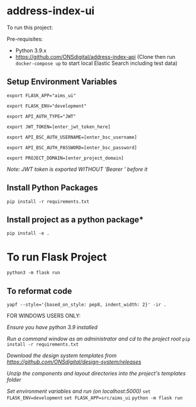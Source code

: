 # address-index-ui

To run this project:

Pre-requisites:
* Python 3.9.x
* https://github.com/ONSdigital/address-index-api
(Clone then run `docker-compose up` to start local Elastic Search including test data)


## Setup Environment Variables

`export FLASK_APP="aims_ui"`

`export FLASK_ENV="development"`

`export API_AUTH_TYPE="JWT"`

`export JWT_TOKEN=[enter_jwt_token_here]`

`export API_BSC_AUTH_USERNAME=[enter_bsc_username]`

`export API_BSC_AUTH_PASSWORD=[enter_bsc_password]`

`export PROJECT_DOMAIN=[enter_project_domain]`

*Note: JWT token is exported WITHOUT 'Bearer ' before it*

## Install Python Packages

`pip install -r requirements.txt`

## Install project as a python package*

`pip install -e .`

# To run Flask Project

`python3 -m flask run`

## To reformat code

`yapf --style='{based_on_style: pep8, indent_width: 2}' -ir .`

FOR WINDOWS USERS ONLY:

*Ensure you have python 3.9 installed*

*Run a command window as an administrator and cd to the project root*
`pip install -r requirements.txt`

*Download the design system templates from https://github.com/ONSdigital/design-system/releases*

*Unzip the components and layout directories into the project's templates folder*

*Set environment variables and run (on localhost:5000)*
`set FLASK_ENV=development`
`set FLASK_APP=src/aims_ui`
`python -m flask run`
